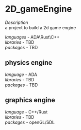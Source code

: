 # 2D_gameEngine
_Description_ \
a project to build a 2d game engine

_languages_ - ADA\Rust\C++ \
_libraries_ - TBD \
_packages_ - TBD 

## physics engine 
_language_ - ADA \
_libraries_ - TBD \
_packages_ - TBD 

## graphics engine 
_language_ - C++/Rust \
_libraries_ - TBD \
_packages_ - openGL/SDL
